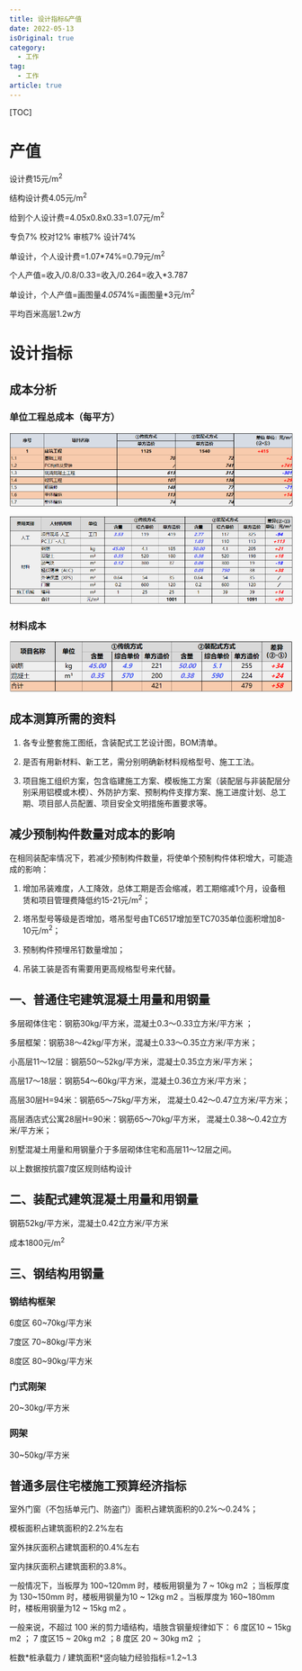 ```yaml
---
title: 设计指标&产值
date: 2022-05-13
isOriginal: true
category:
  - 工作
tag:
  - 工作
article: true
---
```


[TOC]

# 产值

设计费15元/m<sup>2</sup>

结构设计费4.05元/m<sup>2</sup>

给到个人设计费=4.05x0.8x0.33=1.07元/m<sup>2</sup>

专负7%  校对12%  审核7%  设计74%

单设计，个人设计费=1.07*74%=0.79元/m<sup>2</sup>

个人产值=收入/0.8/0.33=收入/0.264=收入*3.787

单设计，个人产值=画图量*4.05*74%=画图量*3元/m<sup>2</sup>

平均百米高层1.2w方

# 设计指标

## 成本分析

### 单位工程总成本（每平方）

![](./%E8%AE%BE%E8%AE%A1%E6%8C%87%E6%A0%87&%E4%BA%A7%E5%80%BC.assets/clipboard.png)

![](./%E8%AE%BE%E8%AE%A1%E6%8C%87%E6%A0%87&%E4%BA%A7%E5%80%BC.assets/clipboard-16377456560791.png)

### 材料成本

![](./%E8%AE%BE%E8%AE%A1%E6%8C%87%E6%A0%87&%E4%BA%A7%E5%80%BC.assets/clipboard-16377456737612.png)

## 成本测算所需的资料

1. 各专业整套施工图纸，含装配式工艺设计图，BOM清单。

2. 是否有用新材料、新工艺，需分别明确新材料规格型号、施工工法。

3. 项目施工组织方案，包含临建施工方案、模板施工方案（装配层与非装配层分别采用铝模或木模）、外防护方案、预制构件支撑方案、施工进度计划、总工期、项目部人员配置、项目安全文明措施布置要求等。

## 减少预制构件数量对成本的影响

在相同装配率情况下，若减少预制构件数量，将使单个预制构件体积增大，可能造成的影响：

1. 增加吊装难度，人工降效，总体工期是否会缩减，若工期缩减1个月，设备租赁和项目管理费降低约15-21元/m<sup>2</sup>；

2. 塔吊型号等级是否增加，塔吊型号由TC6517增加至TC7035单位面积增加8-10元/m<sup>2</sup>；

3. 预制构件预埋吊钉数量增加；

4. 吊装工装是否有需要用更高规格型号来代替。

## 一、普通住宅建筑混凝土用量和用钢量

多层砌体住宅：钢筋30kg/平方米，混凝土0.3～0.33立方米/平方米 ；

多层框架：钢筋38～42kg/平方米，混凝土0.33～0.35立方米/平方米；

小高层11～12层：钢筋50～52kg/平方米，混凝土0.35立方米/平方米；

高层17～18层：钢筋54～60kg/平方米，混凝土0.36立方米/平方米；

高层30层H=94米：钢筋65～75kg/平方米， 混凝土0.42～0.47立方米/平方米；

高层酒店式公寓28层H=90米：钢筋65～70kg/平方米， 混凝土0.38～0.42立方米/平方米；

别墅混凝土用量和用钢量介于多层砌体住宅和高层11～12层之间。

以上数据按抗震7度区规则结构设计

## 二、装配式建筑混凝土用量和用钢量

钢筋52kg/平方米，混凝土0.42立方米/平方米

成本1800元/m<sup>2</sup>

## 三、钢结构用钢量

### 钢结构框架

6度区 60~70kg/平方米

7度区 70~80kg/平方米

8度区 80~90kg/平方米

### 门式刚架

20~30kg/平方米

### 网架

30~50kg/平方米

## 普通多层住宅楼施工预算经济指标

室外门窗（不包括单元门、防盗门）面积占建筑面积的0.2%～0.24%；

模板面积占建筑面积的2.2%左右

室外抹灰面积占建筑面积的0.4%左右

室内抹灰面积占建筑面积的3.8%。

一般情况下，当板厚为 100~120mm 时，楼板用钢量为 7 ~ 10kg m2 ；当板厚度为 130~150mm 时，楼板用钢量为10 ~ 12kg m2 。当板厚度为 160~180mm 时，楼板用钢量为12 ~ 15kg m2 。

一般来说，不超过 100 米的剪力墙结构，墙肢含钢量规律如下： 6 度区10 ~ 15kg m2 ； 7 度区15 ~ 20kg m2 ；8 度区 20 ~ 30kg m2 ；

桩数\*桩承载力 / 建筑面积\*竖向轴力经验指标=1.2~1.3